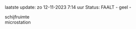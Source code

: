 laatste update: 
zo 12-11-2023  7:14   uur 
Status: FAALT - geel - 
<div class="service Y">schijfruimte</div><div class="service Y">microstation</div>